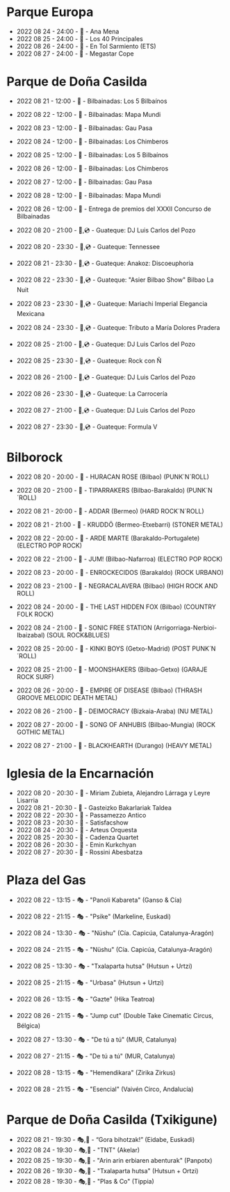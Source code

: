 # Parque Europa

- 2022 08 24 - 24:00 - 🎵 - Ana Mena
- 2022 08 25 - 24:00 - 🎵 - Los 40 Principales
- 2022 08 26 - 24:00 - 🎵 - En Tol Sarmiento (ETS)
- 2022 08 27 - 24:00 - 🎵 - Megastar Cope

# Parque de Doña Casilda

- 2022 08 21 - 12:00 - 🎵 - Bilbainadas: Los 5 Bilbaínos
- 2022 08 22 - 12:00 - 🎵 - Bilbainadas: Mapa Mundi
- 2022 08 23 - 12:00 - 🎵 - Bilbainadas: Gau Pasa
- 2022 08 24 - 12:00 - 🎵 - Bilbainadas: Los Chimberos
- 2022 08 25 - 12:00 - 🎵 - Bilbainadas: Los 5 Bilbaínos
- 2022 08 26 - 12:00 - 🎵 - Bilbainadas: Los Chimberos
- 2022 08 27 - 12:00 - 🎵 - Bilbainadas: Gau Pasa
- 2022 08 28 - 12:00 - 🎵 - Bilbainadas: Mapa Mundi

- 2022 08 26 - 12:00 - 🎵 - Entrega de premios del XXXII Concurso de Bilbainadas

- 2022 08 20 - 21:00 - 🎵,💿 - Guateque: DJ Luis Carlos del Pozo
- 2022 08 20 - 23:30 - 🎵,💿 - Guateque: Tennessee
- 2022 08 21 - 23:30 - 🎵,💿 - Guateque: Anakoz: Discoeuphoria
- 2022 08 22 - 23:30 - 🎵,💿 - Guateque: "Asier Bilbao Show" Bilbao La Nuit
- 2022 08 23 - 23:30 - 🎵,💿 - Guateque: Mariachi Imperial Elegancia Mexicana
- 2022 08 24 - 23:30 - 🎵,💿 - Guateque: Tributo a María Dolores Pradera
- 2022 08 25 - 21:00 - 🎵,💿 - Guateque: DJ Luis Carlos del Pozo
- 2022 08 25 - 23:30 - 🎵,💿 - Guateque: Rock con Ñ
- 2022 08 26 - 21:00 - 🎵,💿 - Guateque: DJ Luis Carlos del Pozo
- 2022 08 26 - 23:30 - 🎵,💿 - Guateque: La Carrocería
- 2022 08 27 - 21:00 - 🎵,💿 - Guateque: DJ Luis Carlos del Pozo
- 2022 08 27 - 23:30 - 🎵,💿 - Guateque: Formula V

# Bilborock

- 2022 08 20 - 20:00 - 🎵 - HURACAN ROSE (Bilbao) (PUNK´N´ROLL)
- 2022 08 20 - 21:00 - 🎵 - TIPARRAKERS (Bilbao-Barakaldo) (PUNK´N´ROLL)

- 2022 08 21 - 20:00 - 🎵 - ADDAR (Bermeo) (HARD ROCK´N´ROLL)
- 2022 08 21 - 21:00 - 🎵 - KRUDDÖ (Bermeo-Etxebarri) (STONER METAL)

- 2022 08 22 - 20:00 - 🎵 - ARDE MARTE (Barakaldo-Portugalete) (ELECTRO POP ROCK)
- 2022 08 22 - 21:00 - 🎵 - JUM! (Bilbao-Nafarroa) (ELECTRO POP ROCK)

- 2022 08 23 - 20:00 - 🎵 - ENROCKECIDOS (Barakaldo) (ROCK URBANO)
- 2022 08 23 - 21:00 - 🎵 - NEGRACALAVERA (Bilbao) (HIGH ROCK AND ROLL)

- 2022 08 24 - 20:00 - 🎵 - THE LAST HIDDEN FOX (Bilbao) (COUNTRY FOLK ROCK)
- 2022 08 24 - 21:00 - 🎵 - SONIC FREE STATION (Arrigorriaga-Nerbioi-Ibaizabal) (SOUL ROCK&BLUES)

- 2022 08 25 - 20:00 - 🎵 - KINKI BOYS (Getxo-Madrid) (POST PUNK´N´ROLL)
- 2022 08 25 - 21:00 - 🎵 - MOONSHAKERS (Bilbao-Getxo) (GARAJE ROCK SURF)

- 2022 08 26 - 20:00 - 🎵 - EMPIRE OF DISEASE (Bilbao) (THRASH GROOVE MELODIC DEATH METAL)
- 2022 08 26 - 21:00 - 🎵 - DEIMOCRACY (Bizkaia-Araba) (NU METAL)

- 2022 08 27 - 20:00 - 🎵 - SONG OF ANHUBIS (Bilbao-Mungia) (ROCK GOTHIC METAL)
- 2022 08 27 - 21:00 - 🎵 - BLACKHEARTH (Durango) (HEAVY METAL)

# Iglesia de la Encarnación

- 2022 08 20 - 20:30 - 🎵 - Miriam Zubieta, Alejandro Lárraga y Leyre Lisarria
- 2022 08 21 - 20:30 - 🎵 - Gasteizko Bakarlariak Taldea
- 2022 08 22 - 20:30 - 🎵 - Passamezzo Antico
- 2022 08 23 - 20:30 - 🎵 - Satisfacshow
- 2022 08 24 - 20:30 - 🎵 - Arteus Orquesta
- 2022 08 25 - 20:30 - 🎵 - Cadenza Quartet
- 2022 08 26 - 20:30 - 🎵 - Emin Kurkchyan
- 2022 08 27 - 20:30 - 🎵 - Rossini Abesbatza

# Plaza del Gas

- 2022 08 22 - 13:15 - 🎭 - "Panoli Kabareta" (Ganso & Cía)
- 2022 08 22 - 21:15 - 🎭 - "Psike" (Markeline, Euskadi)

- 2022 08 24 - 13:30 - 🎭 - "Nüshu" (Cía. Capicúa, Catalunya-Aragón)
- 2022 08 24 - 21:15 - 🎭 - "Nüshu" (Cía. Capicúa, Catalunya-Aragón)

- 2022 08 25 - 13:30 - 🎭 - "Txalaparta hutsa" (Hutsun + Urtzi)
- 2022 08 25 - 21:15 - 🎭 - "Urbasa" (Hutsun + Urtzi)

- 2022 08 26 - 13:15 - 🎭 - "Gazte" (Hika Teatroa)
- 2022 08 26 - 21:15 - 🎭 - "Jump cut" (Double Take Cinematic Circus, Bélgica)

- 2022 08 27 - 13:30 - 🎭 - "De tú a tú" (MUR, Catalunya)
- 2022 08 27 - 21:15 - 🎭 - "De tú a tú" (MUR, Catalunya)

- 2022 08 28 - 13:15 - 🎭 - "Hemendikara" (Zirika Zirkus)
- 2022 08 28 - 21:15 - 🎭 - "Esencial" (Vaivén Circo, Andalucía)

# Parque de Doña Casilda (Txikigune)

- 2022 08 21 - 19:30 - 🎭,🧒 - “Gora bihotzak!” (Eidabe, Euskadi)
- 2022 08 24 - 19:30 - 🎭,🧒 - "TNT" (Akelar)
- 2022 08 25 - 19:30 - 🎭,🧒 - "Arin arin erbiaren abenturak" (Panpotx)
- 2022 08 26 - 19:30 - 🎭,🧒 - "Txalaparta hutsa" (Hutsun + Ortzi)
- 2022 08 28 - 19:30 - 🎭,🧒 - "Plas & Co" (Tippia)

